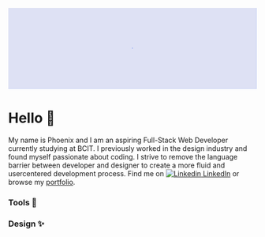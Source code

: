 [![Header](https://raw.githubusercontent.com/phoenixlai833/phoenixlai833/main/Screen%20Shot%202022-03-06%20at%2011.41.29%20PM.png
 "Header")](https://phoenixlai.com/)

# Hello 👋
My name is Phoenix and I am an aspiring Full-Stack Web Developer currently studying at BCIT. I previously worked in the design industry and found myself passionate about coding. I strive to remove the language barrier between developer and designer to create a more fluid and usercentered development process. Find me on [![Linkedin](https://i.stack.imgur.com/gVE0j.png) LinkedIn](https://www.linkedin.com/in/phoenix-lai/) or browse my [portfolio](https://phoenixlai.com/).

### Tools 🔨 


### Design ✨ 

<!--
**phoenixlai833/phoenixlai833** is a ✨ _special_ ✨ repository because its `README.md` (this file) appears on your GitHub profile.

Here are some ideas to get you started:

- 🔭 I’m currently working on ...
- 🌱 I’m currently learning ...
- 👯 I’m looking to collaborate on ...
- 🤔 I’m looking for help with ...
- 💬 Ask me about ...
- 📫 How to reach me: ...
- 😄 Pronouns: ...
- ⚡ Fun fact: ...
-->
